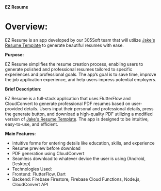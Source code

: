 ******EZ Resume******

# Overview:
EZ Resume is an app developed by our 305Soft team that will utilize [Jake's Resume Template](https://github.com/jakegut/resume) to generate beautiful resumes with ease.

**Purpose:**

EZ Resume simplifies the resume creation process, enabling users to generate polished and professional resumes tailored to specific experiences and professional goals. The app’s goal is to save time, improve the job application experience, and help users impress potential employers.

**Brief Description:**

EZ Resume is a full-stack application that uses FlutterFlow and CloudConvert to generate professional PDF resumes based on user-provided details. Users input their personal and professional details, press the generate button, and download a high-quality PDF utilizing a modified version of [Jake's Resume Template](https://github.com/jakegut/resume). The app is designed to be intuitive, easy-to-use, and efficient.

**Main Features:**

* Intuitive forms for entering details like education, skills, and experience
* Resume preview before download
* PDF generation using CloudConvert
* Seamless download to whatever device the user is using (Android, Desktop)
* Technologies Used:
* Frontend: FlutterFlow, Dart
* Backend: Firebase Firestore, Firebase Cloud Functions, Node.js, CloudConvert API
